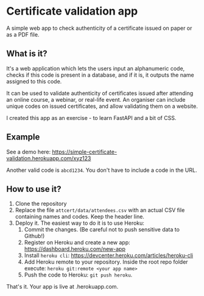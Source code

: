 # Certificate validation app

A simple web app to check authenticity of a certificate issued on paper or as a PDF file.

## What is it?

It's a web application which lets the users input an alphanumeric code, checks if this code is present in a database, and if it is, it outputs the name assigned to this code.

It can be used to validate authenticity of certificates issued after attending an online course, a webinar, or real-life event. An organiser can include unique codes on issued certificates, and allow validating them on a website.

I created this app as an exercise - to learn FastAPI and a bit of CSS.

## Example

See a demo here: https://simple-certificate-validation.herokuapp.com/xyz123

Another valid code is `abcd1234`. You don't have to include a code in the URL.

## How to use it?

1. Clone the repository
2. Replace the file `attcert/data/attendees.csv` with an actual CSV file containing names and codes. Keep the header line.
3. Deploy it. The easiest way to do it is to use Heroku:
   1. Commit the changes. (Be careful not to push sensitive data to Github!)
   2. Register on Heroku and create a new app: https://dashboard.heroku.com/new-app
   3. Install `heroku cli`: https://devcenter.heroku.com/articles/heroku-cli
   4. Add Heroku remote to your repository. Inside the root repo folder execute: `heroku git:remote <your app name>`
   5. Push the code to Heroku: `git push heroku`.

That's it. Your app is live at <your-app-name>.herokuapp.com.
